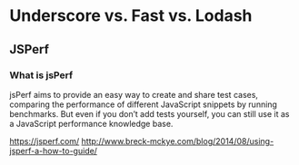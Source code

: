 # Underscore vs. Fast vs. Lodash
## JSPerf
### What is jsPerf
jsPerf aims to provide an easy way to create and share test cases, comparing the performance of different JavaScript snippets by running benchmarks. But even if you don’t add tests yourself, you can still use it as a JavaScript performance knowledge base.

https://jsperf.com/
http://www.breck-mckye.com/blog/2014/08/using-jsperf-a-how-to-guide/

###
